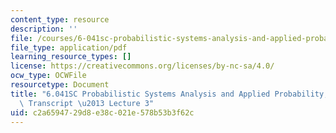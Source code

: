```yaml
---
content_type: resource
description: ''
file: /courses/6-041sc-probabilistic-systems-analysis-and-applied-probability-fall-2013/c2a6594729d8e38c021e578b53b3f62c_MIT6_041SCF13_lec03_300k.pdf
file_type: application/pdf
learning_resource_types: []
license: https://creativecommons.org/licenses/by-nc-sa/4.0/
ocw_type: OCWFile
resourcetype: Document
title: "6.041SC Probabilistic Systems Analysis and Applied Probability, Fall 2013\
  \ Transcript \u2013 Lecture 3"
uid: c2a65947-29d8-e38c-021e-578b53b3f62c
---
```

